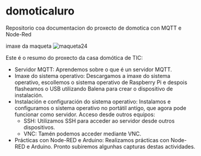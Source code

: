 # domoticaluro
Repositorio coa documentacion do proxecto de domotica con MQTT e Node-Red

imaxe da maqueta
![maqueta24](https://github.com/Alejandropzzzz/domoticaluro/assets/171036256/e5f61496-cb97-4381-a591-e160975a67d8)



Este é o resumo do proxecto da casa domótica de TIC:

  -  Servidor MQTT: Aprendemos sobre o que é un servidor MQTT.
   - Imaxe do sistema operativo: Descargamos a imaxe do sistema operativo, escollemos o sistema operativo de Raspberry Pi e despois flasheamos o USB utilizando Balena para crear o dispositivo de instalación.
   - Instalación e configuración do sistema operativo: Instalamos e configuramos o sistema operativo no portátil antigo, que agora pode funcionar como servidor.
    Acceso desde outros equipos:
       - SSH: Utilizamos SSH para acceder ao servidor desde outros dispositivos.
       - VNC: Tamén podemos acceder mediante VNC.
   - Prácticas con Node-RED e Arduino: Realizamos prácticas con Node-RED e Arduino. Pronto subiremos algunhas capturas destas actividades.
